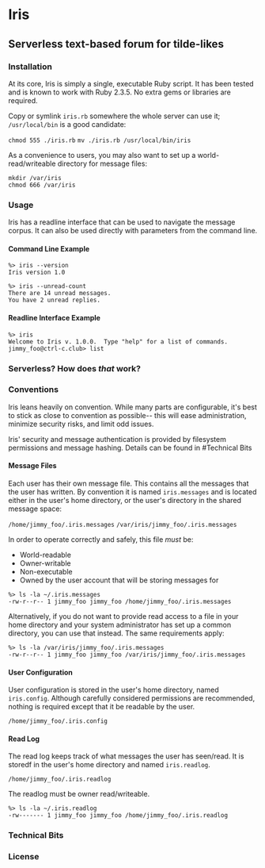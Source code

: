 # Iris
## Serverless text-based forum for tilde-likes

### Installation

At its core, Iris is simply a single, executable Ruby script.  It has been tested and is known to work with Ruby 2.3.5.  No extra gems or libraries are required.

Copy or symlink `iris.rb` somewhere the whole server can use it; `/usr/local/bin` is a good candidate:

`chmod 555 ./iris.rb`
`mv ./iris.rb /usr/local/bin/iris`

As a convenience to users, you may also want to set up a world-read/writeable directory for message files:

```
mkdir /var/iris
chmod 666 /var/iris
```

### Usage

Iris has a readline interface that can be used to navigate the message corpus.  It can also be used directly with parameters from the command line.

#### Command Line Example
```
%> iris --version
Iris version 1.0

%> iris --unread-count
There are 14 unread messages.
You have 2 unread replies.
```

#### Readline Interface Example
```
%> iris
Welcome to Iris v. 1.0.0.  Type "help" for a list of commands.
jimmy_foo@ctrl-c.club> list
```

### Serverless?  How does _that_ work?

### Conventions

Iris leans heavily on convention. While many parts are configurable, it's best to stick as close to convention as possible-- this will ease administration, minimize security risks, and limit odd issues.

Iris' security and message authentication is provided by filesystem permissions and message hashing.  Details can be found in #Technical Bits


#### Message Files

Each user has their own message file.  This contains all the messages that the user has written.  By convention it is named `iris.messages` and is located either in the user's home directory, or the user's directory in the shared message space:

`/home/jimmy_foo/.iris.messages`
`/var/iris/jimmy_foo/.iris.messages`

In order to operate correctly and safely, this file _must_ be:
* World-readable
* Owner-writable
* Non-executable
* Owned by the user account that will be storing messages for

```
%> ls -la ~/.iris.messages
-rw-r--r-- 1 jimmy_foo jimmy_foo /home/jimmy_foo/.iris.messages
```

Alternatively, if you do not want to provide read access to a file in your home directory and your system administrator has set up a common directory, you can use that instead.  The same requirements apply:

```
%> ls -la /var/iris/jimmy_foo/.iris.messages
-rw-r--r-- 1 jimmy_foo jimmy_foo /var/iris/jimmy_foo/.iris.messages
```

#### User Configuration

User configuration is stored in the user's home directory, named `iris.config`.  Although carefully considered permissions are recommended, nothing is required except that it be readable by the user.

`/home/jimmy_foo/.iris.config`

#### Read Log

The read log keeps track of what messages the user has seen/read.  It is storedf in the user's home directory and named `iris.readlog`.

`/home/jimmy_foo/.iris.readlog`

The readlog must be owner read/writeable.

```
%> ls -la ~/.iris.readlog
-rw------- 1 jimmy_foo jimmy_foo /home/jimmy_foo/.iris.readlog
```

### Technical Bits

### License

